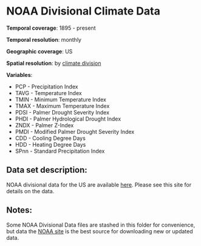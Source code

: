 # NOAA Divisional Climate Data 


**Temporal coverage**: 1895 - present 

**Temporal resolution**: monthly

**Geographic coverage**: US

**Spatial resolution**: by [climate division](https://www.ncdc.noaa.gov/monitoring-references/maps/images/us-climate-divisions-names.jpg)

**Variables**: 

* PCP - Precipitation Index
* TAVG - Temperature Index
* TMIN - Minimum Temperature Index
* TMAX - Maximum Temperature Index
* PDSI - Palmer Drought Severity Index
* PHDI - Palmer Hydrological Drought Index
* ZNDX - Palmer Z-Index
* PMDI - Modified Palmer Drought Severity Index
* CDD - Cooling Degree Days
* HDD - Heating Degree Days
* SPnn - Standard Precipitation Index

## Data set description:

NOAA divisional data for the US are available [here](https://www7.ncdc.noaa.gov/CDO/CDODivisionalSelect.jsp#). Please see this site for details on the data. 

## Notes:

Some NOAA Divisional Data files are stashed in this folder for convenience, but data the [NOAA site](https://www7.ncdc.noaa.gov/CDO/CDODivisionalSelect.jsp#) is the best source for downloading new or updated data.

